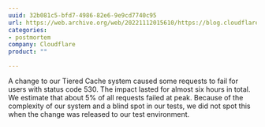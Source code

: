 ```yaml
---
uuid: 32b081c5-bfd7-4986-82e6-9e9cd7740c95
url: https://web.archive.org/web/20221112015610/https://blog.cloudflare.com/partial-cloudflare-outage-on-october-25-2022/
categories:
- postmortem
company: Cloudflare
product: ""

---
```


A change to our Tiered Cache system caused some requests to fail for users with status code 530. The impact lasted for almost six hours in total. We estimate that about 5% of all requests failed at peak. Because of the complexity of our system and a blind spot in our tests, we did not spot this when the change was released to our test environment.
